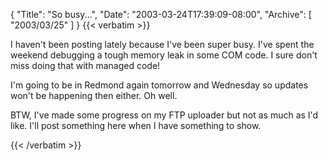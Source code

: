{
  "Title": "So busy...",
  "Date": "2003-03-24T17:39:09-08:00",
  "Archive": [
    "2003/03/25"
  ]
}
{{< verbatim >}}
<p>I haven't been posting lately because I've been super busy.  I've spent the weekend debugging a tough memory leak in some COM code.  I sure don't miss doing that with managed code!  
<p>I'm going to be in Redmond again tomorrow and Wednesday so updates won't be happening then either.  Oh well.
<p>BTW, I've made some progress on my FTP uploader but not as much as I'd like.  I'll post something here when I have something to show.

{{< /verbatim >}}
